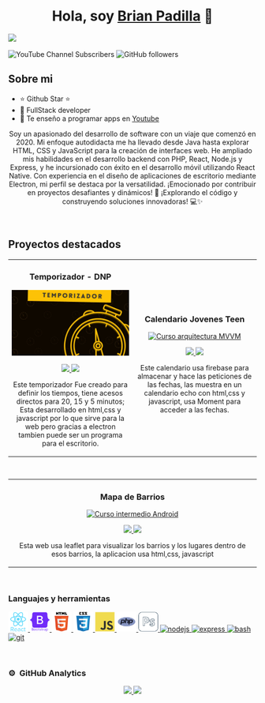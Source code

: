<div align="center">
<h1 align="center">Hola, soy <a href="https://aristi.dev">Brian Padilla</a> 👋</h1>
</div>
<img src="https://i.imgur.com/HYhshDK.jpeg">

![YouTube Channel Subscribers](https://img.shields.io/youtube/channel/subscribers/UCZ779LQv0cneegAEfaXOKZw)
![GitHub followers](https://img.shields.io/github/followers/brianpadilla3072)

## Sobre mi

- ⭐ Github Star ⭐
- 📲 FullStack developer
- 🎥 Te enseño a programar apps en [Youtube](https://youtube.com/aristidevs?sub_confirmation=1)
<!--
- ✏️ Y por escrito en [CursoKotlin](https://cursokotlin.com)
- 📗 Autor del libro [Iniciación a Android en Kotlin. Casos prácticos](https://www.paraninfo.es/catalogo/9788428340922/iniciacion-a-android-en-kotlin--casos-practicos)
- 🧑‍🏫 Creador de [AppCademy](https://appcademy.dev)
-->
<p align="center">
Soy un apasionado del desarrollo de software con un viaje que comenzó en 2020. Mi enfoque autodidacta me ha llevado desde Java hasta explorar HTML, CSS y JavaScript para la creación de interfaces web. He ampliado mis habilidades en el desarrollo backend con PHP, React, Node.js y Express, y he incursionado con éxito en el desarrollo móvil utilizando React Native. Con experiencia en el diseño de aplicaciones de escritorio mediante Electron, mi perfil se destaca por la versatilidad. ¡Emocionado por contribuir en proyectos desafiantes y dinámicos! 🚀 ¡Explorando el código y construyendo soluciones innovadoras! 💻✨
</p>
<br>

## Proyectos destacados

<table>
<tr>
<td width="50%">
<h3 align="center">Temporizador - DNP</h3>
<div align="center">
<a href="https://github.com/brianpadilla3072/Temporizador-DNP" target="_blank"><img src="https://raw.githubusercontent.com/brianpadilla3072/Temporizador-DNP/main/img/presentacion.jpeg" width="400" alt="Temporizador - DNP"></a>
<p>
<a href="https://github.com/brianpadilla3072/Temporizador-DNP" target="_blank">
<img src="https://img.shields.io/badge/CÓDIGO-ff9?style=for-the-badge&logo=github&logoColor=black">
</a>
<a href="https://youtu.be/vJapzH_46a8" target="_blank">
<img src="https://img.shields.io/badge/-Youtube-green?style=for-the-badge&color=fbfc40">
</a>
</p>
<p>Este temporizador Fue creado para definir los tiempos, tiene acesos directos para 20, 15 y 5 minutos; Esta desarrollado en html,css y javascript por lo que sirve para la web pero gracias a electron tambien puede ser un programa para el escritorio.</p>
</div>
                                                                                      
</td>

<td width="50%">
               <br>
<h3 align="center">Calendario Jovenes Teen</h3>
<div align="center">                                       
<a href="https://brianpadilla3072.github.io/Jovenes-Teens-Calendar/" target="_blank"><img src="https://i.imgur.com/lia3VfR.jpeg" width="400" alt="Curso arquitectura MVVM"></a>
<br>
<p>
<a href="https://github.com/brianpadilla3072/Jovenes-Teens-Calendar" target="_blank">
<img src="https://img.shields.io/badge/C%C3%93DIGO-80ffaa?style=for-the-badge&logo=github&logoColor=black">
</a>
<a href="https://youtu.be/hhhSMXi0R3E" target="_blank">
<img src="https://img.shields.io/badge/-Youtube-green?style=for-the-badge&color=3fFD7f">
</a>
</p>
</p>Este calendario usa firebase para almacenar y hace las peticiones de las fechas, las muestra en un calendario echo con html,css y javascript, usa Moment para acceder a las fechas.</p>
</div>                                                             
</table>                                                                                 
</div>
<br>

<table>
<tr>
<td width="50%">
<h3 align="center">Mapa de Barrios</h3>
<div align="center">
<a href="https://brianpadilla3072.github.io/mapa-de-barrios/" target="_blank"><img src="https://i.imgur.com/4ICeTT7.jpg" width="400" alt="Curso intermedio Android"></a>
<p>
<a href="https://github.com/brianpadilla3072/mapa-de-barrios" target="_blank">
<img src="https://img.shields.io/badge/CÓDIGO-ff9?style=for-the-badge&logo=github&logoColor=black">
</a>
<a href="https://youtu.be/UaR7GSNACsM" target="_blank">
<img src="https://img.shields.io/badge/-Youtube-green?style=for-the-badge&color=fbfc40">
</a>
</p>
<p>Esta web usa leaflet para visualizar los barrios y los lugares dentro de esos barrios, la aplicacion usa html,css, javascript</p>
</table>                                                                                 
</div>
                                                                                      
</td>

<br>
<h3 align="left">Languajes y herramientas</h3>
<p align="left">
<a href="https://reactjs.org/" target="_blank" rel="noreferrer"> <img src="https://raw.githubusercontent.com/devicons/devicon/master/icons/react/react-original-wordmark.svg" alt="react" width="40" height="40"/> </a> 
<a href="https://getbootstrap.com" target="_blank" rel="noreferrer"> <img src="https://raw.githubusercontent.com/devicons/devicon/master/icons/bootstrap/bootstrap-plain-wordmark.svg" alt="bootstrap" width="40" height="40"/> </a> 
<a href="https://www.w3.org/html/" target="_blank" rel="noreferrer"> <img src="https://raw.githubusercontent.com/devicons/devicon/master/icons/html5/html5-original-wordmark.svg" alt="html5" width="40" height="40"/> </a> 
<a href="https://www.w3schools.com/css/" target="_blank" rel="noreferrer"> <img src="https://raw.githubusercontent.com/devicons/devicon/master/icons/css3/css3-original-wordmark.svg" alt="css3" width="40" height="40"/> </a> 
<a href="https://developer.mozilla.org/en-US/docs/Web/JavaScript" target="_blank" rel="noreferrer"> <img src="https://raw.githubusercontent.com/devicons/devicon/master/icons/javascript/javascript-original.svg" alt="javascript" width="40" height="40"/> </a> 
<a href="https://www.php.net" target="_blank" rel="noreferrer"> <img src="./logo-php-256.png" alt="php" width="40" height="40"/> </a>
<a href="https://www.photoshop.com/en" target="_blank" rel="noreferrer"> <img src="https://raw.githubusercontent.com/devicons/devicon/master/icons/photoshop/photoshop-line.svg" alt="photoshop" width="40" height="40"/> </a> 
<a href="https://nodejs.org/es" target="_blank" rel="noreferrer"> <img  src="https://www.vectorlogo.zone/logos/nodejs/nodejs-icon.svg" alt="nodejs" height="40"/> </a>
<a href="https://expressjs.com/" target="_blank" rel="noreferrer"> <img style="background-color:#fff;" src="https://www.vectorlogo.zone/logos/expressjs/expressjs-ar21.svg" alt="express" height="40"/> </a>
<a href="https://www.gnu.org/software/bash/" target="_blank" rel="noreferrer" > <img src="https://www.vectorlogo.zone/logos/gnu_bash/gnu_bash-icon.svg" alt="bash" width="40" height="40" style="background-color:#fff;"/> </a>
<a href="https://git-scm.com/" target="_blank" rel="noreferrer"> <img src="https://www.vectorlogo.zone/logos/git-scm/git-scm-icon.svg" alt="git" width="40" height="40"/> </a> 
</p>
<br>

### ⚙️ &nbsp;GitHub Analytics
<p align="center">
<a href="https://github.com/brianpadilla3072">
  <img height="180em" src="https://github-readme-stats-eight-theta.vercel.app/api?username=brianpadilla3072&show_icons=true&theme=algolia&include_all_commits=true&count_private=true"/>
  <img height="180em" src="https://github-readme-stats-eight-theta.vercel.app/api/top-langs/?username=brianpadilla3072&layout=compact&langs_count=8&theme=algolia"/>
</a>
</p>
